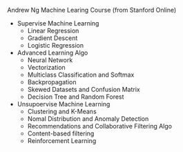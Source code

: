 
Andrew Ng Machine Learing Course (from Stanford Online)

- Supervise Machine Learning
  - Linear Regression
  - Gradient Descent
  - Logistic Regression
- Advanced Learning Algo
  - Neural Network
  - Vectorization
  - Multiclass Classification and Softmax
  - Backpropagation
  - Skewed Datasets and Confusion Matrix
  - Decision Tree and Random Forest
- Unsupoervise Machine Learning
  -  Clustering and K-Means
  -  Nomal Distribution and Anomaly Detection
  -  Recommendations and Collaborative Filtering Algo
  -  Content-based filtering
  -  Reinforcement Learning
